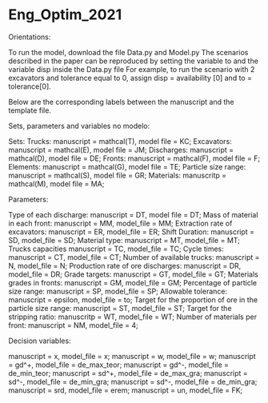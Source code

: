 # Eng_Optim_2021

Orientations:

To run the model, download the file Data.py and Model.py
The scenarios described in the paper can be reproduced by setting the variable to and the variable disp inside the Data.py file
For example, to run the scenario with 2 excavators and tolerance equal to 0, assign disp = availability [0] and to = tolerance[0].

Below are the corresponding labels between the manuscript and the template file. 

Sets, parameters and variables no modelo:

Sets:
Trucks:              manuscript = mathcal(T), model file = KC;
Excavators:          manuscript = mathcal(E), model file = JM;
Discharges:          manuscript = mathcal(D), model file = DE;
Fronts:              manuscript = mathcal(F), model file = F;
Elements:            manuscript = mathcal(G), model file = TE;
Particle size range: manuscript = mathcal(S), model file = GR;
Materials:           manuscritp = mathcal(M), model file = MA;


Parameters:

Type of each discharge:            manuscript = DT, model file = DT;
Mass of material in each front:    manuscript = MM, model_file = MM;
Extraction rate of excavators:     manuscript = ER, model_file = ER;
Shift Duration:                    manuscript = SD, model_file = SD;
Material type:                     manuscript = MT, model_file = MT;
Trucks capacities                  manuscript = TC, model_file = TC;
Cycle times:                       manuscript = CT, model_file = CT;
Number of available trucks:        manuscript = N,  model_file = N;
Production rate of ore discharges: manuscript = DR, model_file = DR;
Grade targets:                     manuscript = GT, model_file = GT;
Materials grades in fronts:        manuscript = GM, model_file = GM;
Percentage of particle size range: manuscript = SP, model_file = SP;
Allowable tolerance:               manuscript = epsilon, model_file = to;
Target for the proportion of ore in the particle size range: manuscript = ST, model_file = ST;
Target for the stripping ratio:    manuscritp = WT, model_file = WT;
Number of materials per front:     manuscript = NM, model_file = 4;

Decision variables:

manuscript = x,    model_file = x;
manuscript = w,    model_file = w;
manuscript = gd^+, model_file = de_max_teor;
manuscript = gd^-, model_file = de_min_teor;
manuscript = sd^+, model_file = de_max_gra;
manuscript = sd^-, model_file = de_min_gra;
manuscript = sd^-, model_file = de_min_gra;
manuscript = srd,  model_file = erem;
manuscript = un,   model_file = FK;
